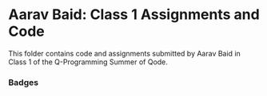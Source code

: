 # Aarav Baid: Class 1 Assignments and Code
This folder contains code and assignments submitted by Aarav Baid in Class 1 of the Q-Programming Summer of Qode.
### Badges